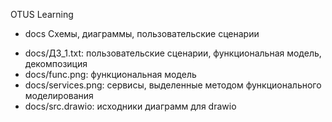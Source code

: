 OTUS Learning

- docs Схемы, диаграммы, пользовательские сценарии

* docs/ДЗ_1.txt: пользовательские сценарии, функциональная модель, декомпозиция
* docs/func.png: функциональная модель
* docs/services.png: сервисы, выделенные методом функционального моделирования  
* docs/src.drawio: исходники диаграмм для drawio